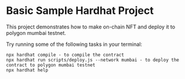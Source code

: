 # Basic Sample Hardhat Project

This project demonstrates how to make on-chain NFT and deploy it to polygon mumbai testnet.

Try running some of the following tasks in your terminal:

```
npx hardhat compile - to compile the contract
npx hardhat run scripts/deploy.js --network mumbai - to deploy the contract to polygon mumbai testnet
npx hardhat help
```
